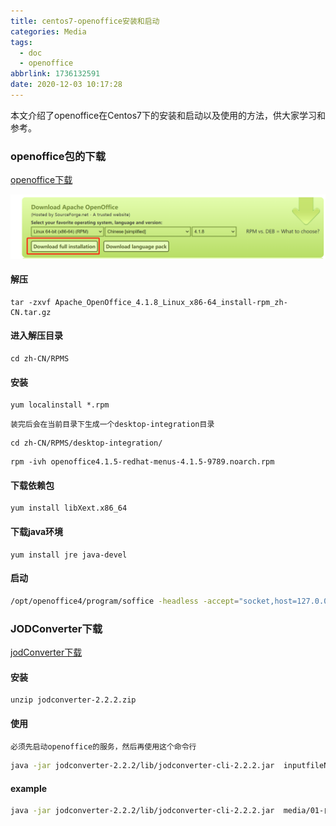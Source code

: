 ```yaml
---
title: centos7-openoffice安装和启动
categories: Media
tags:
  - doc
  - openoffice
abbrlink: 1736132591
date: 2020-12-03 10:17:28
---
```


  本文介绍了openoffice在Centos7下的安装和启动以及使用的方法，供大家学习和参考。

### openoffice包的下载

[openoffice下载](http://www.openoffice.org/download/)

![open](/images/openoffice/openoffice.png)

#### 解压

~~~shell
tar -zxvf Apache_OpenOffice_4.1.8_Linux_x86-64_install-rpm_zh-CN.tar.gz
~~~

#### 进入解压目录

~~~shell
cd zh-CN/RPMS
~~~

#### 安装

~~~shell
yum localinstall *.rpm
~~~

`装完后会在当前目录下生成一个desktop-integration目录`

~~~
cd zh-CN/RPMS/desktop-integration/
~~~

~~~
rpm -ivh openoffice4.1.5-redhat-menus-4.1.5-9789.noarch.rpm
~~~

#### 下载依赖包

~~~
yum install libXext.x86_64
~~~

#### 下载java环境

~~~
yum install jre java-devel
~~~

#### 启动

~~~sh
/opt/openoffice4/program/soffice -headless -accept="socket,host=127.0.0.1,port=8100;urp;" -nofirststartwizard
~~~

### JODConverter下载

[jodConverter下载](https://sourceforge.net/projects/jodconverter/)

#### 安装

~~~
unzip jodconverter-2.2.2.zip
~~~

#### 使用

`必须先启动openoffice的服务，然后再使用这个命令行`

~~~sh
java -jar jodconverter-2.2.2/lib/jodconverter-cli-2.2.2.jar  inputfileName outputfileName
~~~

#### example

~~~sh
java -jar jodconverter-2.2.2/lib/jodconverter-cli-2.2.2.jar  media/01-自然语言处理-中文分词算法的实现.pptx.pptx  media/o1.pdf
~~~

